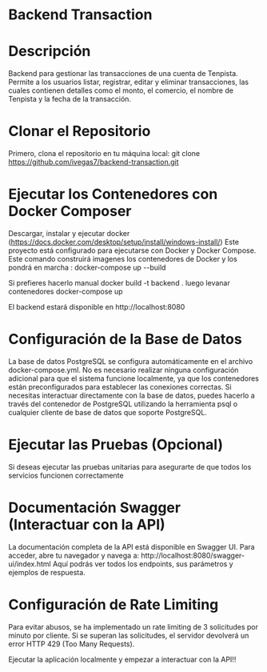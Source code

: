 # Backend Transaction
#  Descripción
Backend para gestionar las transacciones de una cuenta de Tenpista. Permite a los usuarios listar, registrar, editar y eliminar transacciones, las cuales contienen detalles como el monto, el comercio, el nombre de Tenpista y la fecha de la transacción.

# Clonar el Repositorio
Primero, clona el repositorio en tu máquina local:
git clone https://github.com/ivegas7/backend-transaction.git

# Ejecutar los Contenedores con Docker Composer

Descargar, instalar y ejecutar docker (https://docs.docker.com/desktop/setup/install/windows-install/)
Este proyecto está configurado para ejecutarse con Docker y Docker Compose.
Este comando construirá imagenes los contenedores de Docker y los pondrá en marcha : 
docker-compose up --build

Si prefieres hacerlo manual
docker build -t backend . 
luego levanar contenedores
docker-compose up 

El backend estará disponible en http://localhost:8080

# Configuración de la Base de Datos
La base de datos PostgreSQL se configura automáticamente en el archivo docker-compose.yml. No es necesario realizar ninguna configuración adicional para que el sistema funcione localmente, ya que los contenedores están preconfigurados para establecer las conexiones correctas.
Si necesitas interactuar directamente con la base de datos, puedes hacerlo a través del contenedor de PostgreSQL utilizando la herramienta psql o cualquier cliente de base de datos que soporte PostgreSQL.

# Ejecutar las Pruebas (Opcional)
Si deseas ejecutar las pruebas unitarias para asegurarte de que todos los servicios funcionen correctamente

# Documentación Swagger (Interactuar con la API)
La documentación completa de la API está disponible en Swagger UI. Para acceder, abre tu navegador y navega a:
http://localhost:8080/swagger-ui/index.html
Aquí podrás ver todos los endpoints, sus parámetros y ejemplos de respuesta.

# Configuración de Rate Limiting
Para evitar abusos, se ha implementado un rate limiting de 3 solicitudes por minuto por cliente. Si se superan las solicitudes, el servidor devolverá un error HTTP 429 (Too Many Requests).

Ejecutar la aplicación localmente y empezar a interactuar con la API!!
